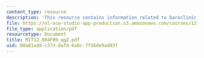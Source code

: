 ```yaml
---
content_type: resource
description: 'This resource contains information related to baroclinic inversion.  '
file: https://ol-ocw-studio-app-production.s3.amazonaws.com/courses/12-804-large-scale-flow-dynamics-lab-fall-2009/00a81addc373dafd6a6c7f56de9a493f_MIT12_804F09_qg2.pdf
file_type: application/pdf
resourcetype: Document
title: MIT12_804F09_qg2.pdf
uid: 00a81add-c373-dafd-6a6c-7f56de9a493f
---
```

